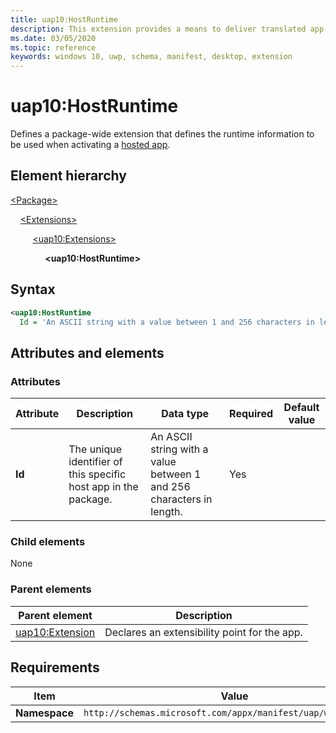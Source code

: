 ```yaml
---
title: uap10:HostRuntime
description: This extension provides a means to deliver translated app resources (in Package/Extensions).
ms.date: 03/05/2020
ms.topic: reference
keywords: windows 10, uwp, schema, manifest, desktop, extension 
---
```


# uap10:HostRuntime

Defines a package-wide extension that defines the runtime information to be used when activating a [hosted app](/windows/uwp/launch-resume/hosted-apps).

## Element hierarchy

[\<Package\>](element-package.md)

&nbsp;&nbsp;&nbsp;&nbsp;[\<Extensions\>](element-extensions.md)

&nbsp;&nbsp;&nbsp;&nbsp; &nbsp;&nbsp;&nbsp;&nbsp;[\<uap10:Extensions\>](element-uap10-extension.md)

&nbsp;&nbsp;&nbsp;&nbsp; &nbsp;&nbsp;&nbsp;&nbsp; &nbsp;&nbsp;&nbsp;&nbsp;**\<uap10:HostRuntime\>**

## Syntax

```xml
<uap10:HostRuntime
  Id = 'An ASCII string with a value between 1 and 256 characters in length.' />
```

## Attributes and elements

### Attributes

| Attribute | Description | Data type | Required | Default value |
|-|-|-|-|-|
| **Id** |  The unique identifier of this specific host app in the package. | An ASCII string with a value between 1 and 256 characters in length. | Yes |  |

### Child elements

None

### Parent elements

| Parent element | Description |
|-|-|
| [uap10:Extension](element-uap10-extension.md) | Declares an extensibility point for the app. |

## Requirements

| Item | Value |
|--|--|
| **Namespace** | `http://schemas.microsoft.com/appx/manifest/uap/windows10/10` |
